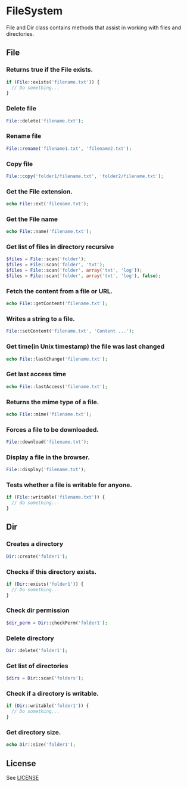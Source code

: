 # FileSystem
File and Dir class contains methods that assist in working with files and directories.

## File

### Returns true if the File exists.
```php
if (File::exists('filename.txt')) {
  // Do something...
}
```

### Delete file
```php
File::delete('filename.txt');
```

### Rename file
```php
File::rename('filename1.txt', 'filename2.txt');
```

### Copy file
```php
File::copy('folder1/filename.txt', 'folder2/filename.txt');
```

### Get the File extension.
```php
echo File::ext('filename.txt');
```

### Get the File name
```php
echo File::name('filename.txt');
```

### Get list of files in directory recursive
```php
$files = File::scan('folder');
$files = File::scan('folder', 'txt');
$files = File::scan('folder', array('txt', 'log'));
$files = File::scan('folder', array('txt', 'log'), false);
```

### Fetch the content from a file or URL.
```php
echo File::getContent('filename.txt');
```

### Writes a string to a file.
```php
File::setContent('filename.txt', 'Content ...');
```

### Get time(in Unix timestamp) the file was last changed
```php
echo File::lastChange('filename.txt');
```

### Get last access time
```php
echo File::lastAccess('filename.txt');
```

### Returns the mime type of a file.
```php
echo File::mime('filename.txt');
```

### Forces a file to be downloaded.
```php
File::download('filename.txt');
```

### Display a file in the browser.
```php
File::display('filename.txt');
```

### Tests whether a file is writable for anyone.
```php
if (File::writable('filename.txt')) {
  // do something...
}
```

## Dir

### Creates a directory
```php
Dir::create('folder1');
```

### Checks if this directory exists.
```php
if (Dir::exists('folder1')) {
  // Do something...
}
```  

### Check dir permission
```php
$dir_perm = Dir::checkPerm('folder1');
```

### Delete directory
```php
Dir::delete('folder1');
```

### Get list of directories
```php
$dirs = Dir::scan('folders');
```

### Check if a directory is writable.
```php
if (Dir::writable('folder1')) {
  // Do something...
}
```

### Get directory size.
```php
echo Dir::size('folder1');
```

## License
See [LICENSE](https://github.com/force-components/FileSystem/blob/master/LICENSE)
